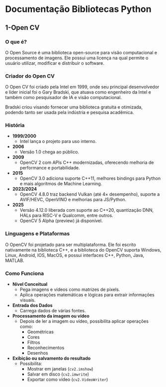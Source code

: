 # Documentação Bibliotecas Python

## 1-Open CV

### O que é?

O Open Source é uma biblioteca open-source para visão computacional e processamento de imagens. Ele possui uma licença na qual permite o usuário utilizar, modificar e distribuir o software.

### **Criador do Open CV**

O Open CV foi criado pela Intel em 1999, onde seu principal desenvolvedor e líder inicial foi o Gary Bradski, que atuava como engenheiro da Intel e também como pesquisador de IA e visão computacional.

Bradski criou visando fornecer uma biblioteca gratuita e otimizada, podendo tanto ser usada pela indústria e pesquisa acadêmica.

### História

- **1999/2000**
    - Intel lança o projeto para uso interno.
- **2006**
    - Versão 1.0 chega ao público.
- **2009**
    - OpenCV 2 com APIs C++ modernizadas, oferecendo melhoria de performance e portabilidade.
- **2015**
    - OpenCV 3.0 adiciona suporte C++11, melhores bindings para Python e mais algoritmos de Machine Learning.
- **2023/2024**
    - OpenCV 4.8.0 traz backend Vulkan (até 4× desempenho), suporte a AVIF/HEVC, OpenVINO e melhorias para JS/Python.
- **2025**
    - Versão 4.12.0 liberada com suporte ao C++20, quantização DNN, HALs para RISC-V e Qualcomm, entre outros.
    - OpenCV 5 Alpha (preview) já disponível.

### **Linguagens e Plataformas**

O OpenCV foi projetado para ser multiplataforma. Ele foi escrito nativamente na biblioteca C++, e a biblioteca do OpenCV suporta Windows, Linux, Android, IOS, MacOS, e possui interfaces C++, Python, Java, MATLAB.

### Como Funciona

- **Nível Conceitual**
    - Pega imagens e vídeos como matrizes de pixels.
    - Aplica operações matemáticas e lógicas para extrair informações visuais.
- **Entrada dos Dados**
    - Carrega dados de várias fontes.
- **Processamento da imagem ou vídeo**
    - Depois de ler a imagem ou vídeo, possibilita aplicar operações como:
        - Geométricas
        - Cores
        - Filtros
        - Reconhecimentos
        - Desenhos
- **Exibição ou salvamento do resultado**
    - Possibilita:
        - Mostrar em janelas (`cv2.imshow`)
        - Salvar em disco (`cv2.imwrite`)
        - Exportar como vídeo (`cv2.VideoWriter`)
